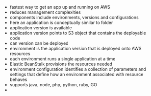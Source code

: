 * fastest way to get an app up and running on AWS
* reduces management complexities
* components  include environments, versions and configurations
* here an application is conceptually similar to folder
* application version is available
* application version points to S3 object that contains the deployable code
* can version can be deployed
* environment is the application version that is deployed onto AWS resources
* each environment runs a single application at a time
* Elastic BeanStalk provisions the resources needed
* environment configuration identifies a collection of parameters and settings that define how an environment associated with resource behaves
* supports java, node, php, python, ruby, GO
* 